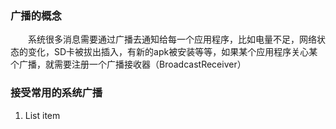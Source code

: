 ### 广播的概念

　　系统很多消息需要通过广播去通知给每一个应用程序，比如电量不足，网络状态的变化，SD卡被拔出插入，有新的apk被安装等等，如果某个应用程序关心某个广播，就需要注册一个广播接收器（BroadcastReceiver）
  
### 接受常用的系统广播

 1. List item